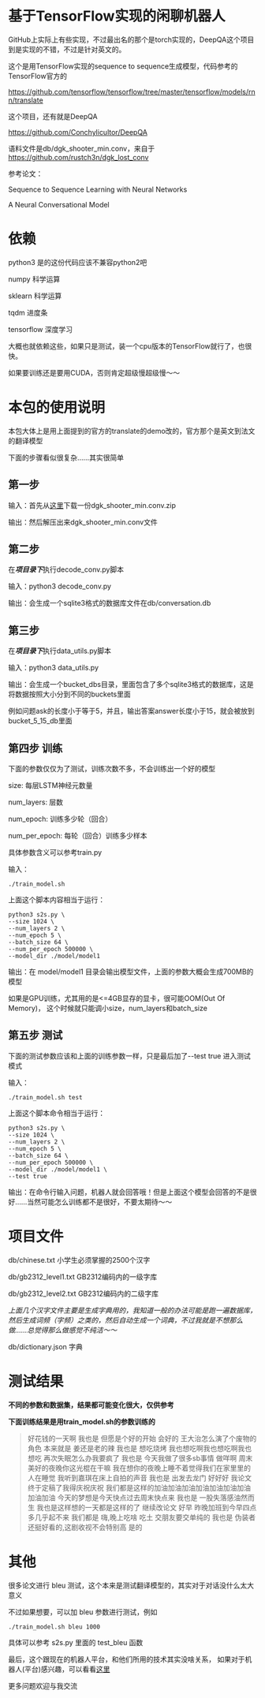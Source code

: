 # 基于TensorFlow实现的闲聊机器人

GitHub上实际上有些实现，不过最出名的那个是torch实现的，DeepQA这个项目到是实现的不错，不过是针对英文的。

这个是用TensorFlow实现的sequence to sequence生成模型，代码参考的TensorFlow官方的

https://github.com/tensorflow/tensorflow/tree/master/tensorflow/models/rnn/translate

这个项目，还有就是DeepQA

https://github.com/Conchylicultor/DeepQA

语料文件是db/dgk_shooter_min.conv，来自于 https://github.com/rustch3n/dgk_lost_conv

参考论文：

Sequence to Sequence Learning with Neural Networks

A Neural Conversational Model

# 依赖

python3 是的这份代码应该不兼容python2吧

numpy 科学运算

sklearn 科学运算

tqdm 进度条

tensorflow 深度学习

大概也就依赖这些，如果只是测试，装一个cpu版本的TensorFlow就行了，也很快。

如果要训练还是要用CUDA，否则肯定超级慢超级慢～～

# 本包的使用说明

本包大体上是用上面提到的官方的translate的demo改的，官方那个是英文到法文的翻译模型

下面的步骤看似很复杂……其实很简单

## 第一步

输入：首先从[这里](https://github.com/rustch3n/dgk_lost_conv)下载一份dgk_shooter_min.conv.zip

输出：然后解压出来dgk_shooter_min.conv文件

## 第二步

在***项目录下***执行decode_conv.py脚本

输入：python3 decode_conv.py

输出：会生成一个sqlite3格式的数据库文件在db/conversation.db

## 第三步

在***项目录下***执行data_utils.py脚本

输入：python3 data_utils.py

输出：会生成一个bucket_dbs目录，里面包含了多个sqlite3格式的数据库，这是将数据按照大小分到不同的buckets里面

例如问题ask的长度小于等于5，并且，输出答案answer长度小于15，就会被放到bucket_5_15_db里面

## 第四步 训练

下面的参数仅仅为了测试，训练次数不多，不会训练出一个好的模型

size: 每层LSTM神经元数量

num_layers: 层数

num_epoch: 训练多少轮（回合）

num_per_epoch: 每轮（回合）训练多少样本

具体参数含义可以参考train.py

输入：

```
./train_model.sh
```

上面这个脚本内容相当于运行：

```
python3 s2s.py \
--size 1024 \
--num_layers 2 \
--num_epoch 5 \
--batch_size 64 \
--num_per_epoch 500000 \
--model_dir ./model/model1
```

输出：在 model/model1 目录会输出模型文件，上面的参数大概会生成700MB的模型

如果是GPU训练，尤其用的是<=4GB显存的显卡，很可能OOM(Out Of Memory)，
这个时候就只能调小size，num_layers和batch_size

## 第五步 测试

下面的测试参数应该和上面的训练参数一样，只是最后加了--test true 进入测试模式

输入：

```
./train_model.sh test
```

上面这个脚本命令相当于运行：

```
python3 s2s.py \
--size 1024 \
--num_layers 2 \
--num_epoch 5 \
--batch_size 64 \
--num_per_epoch 500000 \
--model_dir ./model/model1 \
--test true
```

输出：在命令行输入问题，机器人就会回答哦！但是上面这个模型会回答的不是很好……当然可能怎么训练都不是很好，不要太期待～～

# 项目文件

db/chinese.txt 小学生必须掌握的2500个汉字

db/gb2312_level1.txt GB2312编码内的一级字库

db/gb2312_level2.txt GB2312编码内的二级字库

*上面几个汉字文件主要是生成字典用的，我知道一般的办法可能是跑一遍数据库，然后生成词频（字频）之类的，然后自动生成一个词典，不过我就是不想那么做……总觉得那么做感觉不纯洁～～*

db/dictionary.json 字典

# 测试结果

**不同的参数和数据集，结果都可能变化很大，仅供参考**

**下面训练结果是用train_model.sh的参数训练的**

> 好花钱的一天啊
我也是
> 但愿是个好的开始
会好的
> 王大治怎么演了个废物的角色
本来就是
> 姜还是老的辣
我也是
> 想吃烧烤
我也想吃啊我也想吃啊我也想吃
> 再次失眠怎么办我要疯了
我也是
> 今天我做了很多sb事情
做咩啊
> 周末美好的夜晚你这光棍在干嘛
我在想你的夜晚上睡不着觉得我们在家里里的人在睡觉
> 我听到嘉琪在床上自拍的声音
我也是
> 出发去龙门
好好好
> 我论文终于定稿了我得庆祝庆祝
我们都是这样的加油加油加油加油加油加油加油加油加油
> 今天的梦想是今天快点过去周末快点来
我也是
> 一股失落感油然而生
我也是这样想的一天都是这样的了
> 继续改论文
好早
> 昨晚加班到今早四点多几乎起不来
我们都是
> 嗨,晚上吃啥
吃土
> 交朋友要交单纯的
我也是
> 伪装者还挺好看的,这剧收视不会特别高
是的

# 其他

很多论文进行 bleu 测试，这个本来是测试翻译模型的，其实对于对话没什么太大意义

不过如果想要，可以加 bleu 参数进行测试，例如

```
./train_model.sh bleu 1000
```

具体可以参考 s2s.py 里面的 test_bleu 函数

最后，这个跟现在的机器人平台，和他们所用的技术其实没啥关系，
如果对于机器人(平台)感兴趣，可以看看[这里](https://github.com/qhduan/ConversationalRobotDesign/blob/master/%E5%90%84%E7%A7%8D%E6%9C%BA%E5%99%A8%E4%BA%BA%E5%B9%B3%E5%8F%B0%E8%B0%83%E7%A0%94.md)


更多问题欢迎与我交流
